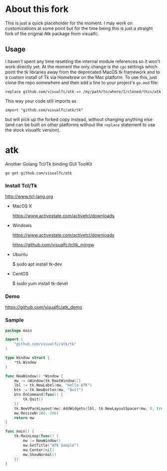 # About this fork
This is just a quick placeholder for the moment. I may work on customizations at some point
but for the time being this is just a straight fork of the original Atk package from
visualfc.

## Usage
I haven't spent any time resetting the internal module references so it won't work directly
yet. At the moment the only change is the `cgo` settings which point the tk libraries away from
the deprecated MacOS tk framework and to a custom install of Tk via Homebrew on the Mac platform.
To use this, just clone the repo somewhere and then add a line to your project's `go.mod` file:

```
replace github.com/visualfc/atk => /my/path/to/where/I/cloned/this/atk
```

This way your code still imports as
```
import "github.com/visualfc/atk/tk"
```
but will pick up the forked copy instead, without changing anything else (and can be built
on other platforms without the `replace` statement to use the stock visualfc version).


# atk
Another Golang Tcl/Tk binding GUI ToolKit

	go get github.com/visualfc/atk


### Install Tcl/Tk

http://www.tcl-lang.org


* MacOS X

	https://www.activestate.com/activetcl/downloads

* Windows

	https://www.activestate.com/activetcl/downloads
	
	https://github.com/visualfc/tcltk_mingw

* Ubuntu

	$ sudo apt install tk-dev

* CentOS

	$ sudo yum install tk-devel

### Demo

https://github.com/visualfc/atk_demo

### Sample
```go
package main

import (
	"github.com/visualfc/atk/tk"
)

type Window struct {
	*tk.Window
}

func NewWindow() *Window {
	mw := &Window{tk.RootWindow()}
	lbl := tk.NewLabel(mw, "Hello ATK")
	btn := tk.NewButton(mw, "Quit")
	btn.OnCommand(func() {
		tk.Quit()
	})
	tk.NewVPackLayout(mw).AddWidgets(lbl, tk.NewLayoutSpacer(mw, 0, true), btn)
	mw.ResizeN(300, 200)
	return mw
}

func main() {
	tk.MainLoop(func() {
		mw := NewWindow()
		mw.SetTitle("ATK Sample")
		mw.Center(nil)
		mw.ShowNormal()
	})
}
```
